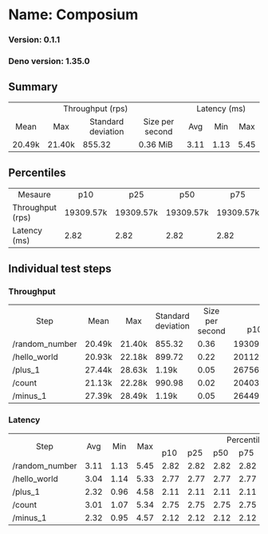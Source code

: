 # Name: Composium 
  
  ### Version: 0.1.1
  ### Deno version: 1.35.0

## Summary
<table>
<tr>
    <td align="center" colspan="4">Throughput (rps)</td>
    <td align="center" colspan="3">Latency (ms)</td>
</tr>
<tr>
    <td align="center">Mean</td>
    <td align="center">Max</td>
    <td align="center">Standard deviation</td>
    <td align="center">Size per second</td>
    <td align="center">Avg</td>
    <td align="center">Min</td>
    <td align="center">Max</td>
</tr>
<tr>
    <td>20.49k</td>
    <td>21.40k</td>
    <td>855.32</td>
    <td>0.36 MiB</td>
    <td>3.11</td>
    <td>1.13</td>
    <td>5.45</td>
</tr>
</table>

## Percentiles

<table>
<tr>
  <td align="center">Mesaure</td>
  <td align="center">p10</td>
  <td align="center">p25</td>
  <td align="center">p50</td>
  <td align="center">p75</td>
  <td align="center">p90</td>
  <td align="center">p95</td>
  <td align="center">p99</td>
</tr>
<tr>
  <td>Throughput (rps)</td>
  <td>19309.57k</td>
  <td>19309.57k</td>
  <td>19309.57k</td>
  <td>19309.57k</td>
  <td>21189.96k</td>
  <td>21243.41k</td>
  <td>21401.44k</td>
</tr>
<tr>
  <td>Latency (ms)</td>
  <td>2.82</td>
  <td>2.82</td>
  <td>2.82</td>
  <td>2.82</td>
  <td>3.43</td>
  <td>3.60</td>
  <td>3.92</td>
</tr>
</table>

## Individual test steps

### Throughput

<table>
<tr>
  <td align="center" rowspan="2">Step</td>
  <td align="center" rowspan="2">Mean</td>
  <td align="center" rowspan="2">Max</td>
  <td align="center" rowspan="2">Standard deviation</td>
  <td align="center" rowspan="2">Size per second</td>
  <td align="center" colspan="7">Percentiles</td>
</tr>
<tr>
  <!-- still Step -->
  <!-- still Mean -->
  <!-- still Max -->
  <!-- still Standard deviation -->
  <!-- still Size per second -->
  <td align="center">p10</td>
  <td align="center">p25</td>
  <td align="center">p50</td>
  <td align="center">p75</td>
  <td align="center">p90</td>
  <td align="center">p95</td>
  <td align="center">p99</td>
</tr>
<tr>
  <td>/random_number</td>
  <td>20.49k</td>
  <td>21.40k</td>
  <td>855.32</td>
  <td>0.36</td>
  <td>19309.57k</td>
  <td>19309.57k</td>
  <td>19309.57k</td>
  <td>19309.57k</td>
  <td>21189.96k</td>
  <td>21243.41k</td>
  <td>21401.44k</td>
</tr><tr>
  <td>/hello_world</td>
  <td>20.93k</td>
  <td>22.18k</td>
  <td>899.72</td>
  <td>0.22</td>
  <td>20112.02k</td>
  <td>20112.02k</td>
  <td>20112.02k</td>
  <td>20112.02k</td>
  <td>21694.28k</td>
  <td>21752.03k</td>
  <td>22184.09k</td>
</tr><tr>
  <td>/plus_1</td>
  <td>27.44k</td>
  <td>28.63k</td>
  <td>1.19k</td>
  <td>0.05</td>
  <td>26756.54k</td>
  <td>26756.54k</td>
  <td>26756.54k</td>
  <td>26756.54k</td>
  <td>28485.65k</td>
  <td>28552.84k</td>
  <td>28627.80k</td>
</tr><tr>
  <td>/count</td>
  <td>21.13k</td>
  <td>22.28k</td>
  <td>990.98</td>
  <td>0.02</td>
  <td>20403.16k</td>
  <td>20403.16k</td>
  <td>20403.16k</td>
  <td>20403.16k</td>
  <td>21827.94k</td>
  <td>21865.98k</td>
  <td>22275.69k</td>
</tr><tr>
  <td>/minus_1</td>
  <td>27.39k</td>
  <td>28.49k</td>
  <td>1.19k</td>
  <td>0.05</td>
  <td>26449.53k</td>
  <td>26449.53k</td>
  <td>26449.53k</td>
  <td>26449.53k</td>
  <td>28419.97k</td>
  <td>28471.57k</td>
  <td>28491.51k</td>
</tr></table>

### Latency

<table>
<tr>
  <td align="center" rowspan="2">Step</td>
  <td align="center" rowspan="2">Avg</td>
  <td align="center" rowspan="2">Min</td>
  <td align="center" rowspan="2">Max</td>
  <td align="center" colspan="7">Percentiles</td>
</tr>
<tr>
  <!-- still Avg -->
  <!-- still Min -->
  <!-- still Max -->
  <td>p10</td>
  <td>p25</td>
  <td>p50</td>
  <td>p75</td>
  <td>p90</td>
  <td>p95</td>
  <td>p99</td>
</tr>
<tr>
  <td>/random_number</td>
  <td>3.11</td>
  <td>1.13</td>
  <td>5.45</td>
  <td>2.82</td>
  <td>2.82</td>
  <td>2.82</td>
  <td>2.82</td>
  <td>3.43</td>
  <td>3.60</td>
  <td>3.92</td>
</tr><tr>
  <td>/hello_world</td>
  <td>3.04</td>
  <td>1.14</td>
  <td>5.33</td>
  <td>2.77</td>
  <td>2.77</td>
  <td>2.77</td>
  <td>2.77</td>
  <td>3.33</td>
  <td>3.52</td>
  <td>3.79</td>
</tr><tr>
  <td>/plus_1</td>
  <td>2.32</td>
  <td>0.96</td>
  <td>4.58</td>
  <td>2.11</td>
  <td>2.11</td>
  <td>2.11</td>
  <td>2.11</td>
  <td>2.52</td>
  <td>2.72</td>
  <td>2.94</td>
</tr><tr>
  <td>/count</td>
  <td>3.01</td>
  <td>1.07</td>
  <td>5.34</td>
  <td>2.75</td>
  <td>2.75</td>
  <td>2.75</td>
  <td>2.75</td>
  <td>3.28</td>
  <td>3.48</td>
  <td>3.64</td>
</tr><tr>
  <td>/minus_1</td>
  <td>2.32</td>
  <td>0.95</td>
  <td>4.57</td>
  <td>2.12</td>
  <td>2.12</td>
  <td>2.12</td>
  <td>2.12</td>
  <td>2.52</td>
  <td>2.73</td>
  <td>2.99</td>
</tr></table>